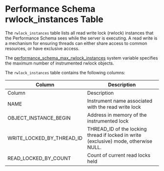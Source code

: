 # Performance Schema rwlock_instances Table

The `rwlock_instances` table lists all read write lock (rwlock) instances that the Performance Schema sees while the server is executing. A read write is a mechanism for ensuring threads can either share access to common resources, or have exclusive access.

The [performance_schema_max_rwlock_instances](../performance-schema-system-variables.md#performance_schema_max_rwlock_instances) system variable specifies the maximum number of instrumented rwlock objects.

The `rwlock_instances` table contains the following columns:

| Column | Description |
| --- | --- |
| Column | Description |
| NAME | Instrument name associated with the read write lock |
| OBJECT_INSTANCE_BEGIN | Address in memory of the instrumented lock |
| WRITE_LOCKED_BY_THREAD_ID | THREAD_ID of the locking thread if locked in write (exclusive) mode, otherwise NULL. |
| READ_LOCKED_BY_COUNT | Count of current read locks held |